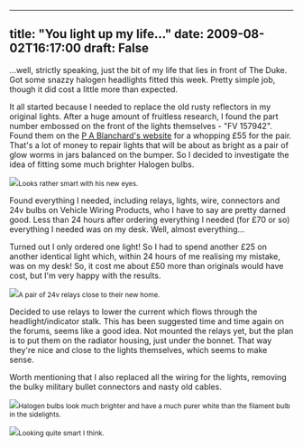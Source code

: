
---
title: "You light up my life..."
date: 2009-08-02T16:17:00
draft: False
---

...well, strictly speaking, just the bit of my life that lies in front of The Duke.  Got some snazzy halogen headlights fitted this week.  Pretty simple job, though it did cost a little more than expected.

It all started because I needed to replace the old rusty reflectors in my original lights.  After a huge amount of fruitless research, I found the part number embossed on the front of the lights themselves - <span>"FV</span> 157942".  Found them on the <a href="http://pablanchard.co.uk/product.asp?productID=38107">P A Blanchard's website</a> for a whopping £55 for the pair.  That's a lot of money to repair lights that will be about as bright as a pair of glow worms in jars balanced on the bumper.  So I decided to investigate the idea of fitting some much brighter Halogen bulbs.

<a href="http://danandtheduke.co.uk/uploaded_images/IMG_0210-730249.JPG"><img src="http://danandtheduke.co.uk/uploaded_images/IMG_0210-730209.JPG"/></a><span style="font-size:85%;">Looks rather smart with his new eyes.</span>

Found everything I needed, including relays, lights, wire, connectors and 24v bulbs on Vehicle Wiring Products, who I have to say are pretty darned good.  Less than 24 hours after ordering everything I needed (for £70 or so) everything I needed was on my desk.  Well, almost everything...

Turned out I only ordered one light!  So I had to spend another £25 on another identical light which, within 24 hours of me realising my mistake, was on my desk!  So, it cost me about £50 more than originals would have cost, but I'm very happy with the results.

<a href="http://danandtheduke.co.uk/uploaded_images/IMG_0200-797536.JPG"><img src="http://danandtheduke.co.uk/uploaded_images/IMG_0200-797501.JPG"/></a><span style="font-size:85%;">A pair of 24v relays close to their new home.</span>

Decided to use relays to lower the current which flows through the headlight/indicator stalk.  This has been suggested time and time again on the forums, seems like a good idea.  Not mounted the relays yet, but the plan is to put them on the radiator housing, just under the bonnet.  That way they're nice and close to the lights themselves, which seems to make sense.

Worth mentioning that I also replaced all the wiring for the lights, removing the bulky military bullet connectors and nasty old cables.

<a href="http://danandtheduke.co.uk/uploaded_images/IMG_0121-797480.JPG"><img src="http://danandtheduke.co.uk/uploaded_images/IMG_0121-797475.JPG"/></a><span style="font-size:85%;">Halogen bulbs look <span>much</span> brighter and have a much purer white than the filament bulb in the sidelights.</span>

<a href="http://danandtheduke.co.uk/uploaded_images/IMG_0205-730184.JPG"><img src="http://danandtheduke.co.uk/uploaded_images/IMG_0205-730141.JPG"/></a><span style="font-size:85%;">Looking quite smart I think.</span>
